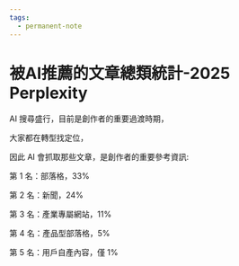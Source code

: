 ```yaml
---
tags:
  - permanent-note
---
```

# 被AI推薦的文章總類統計-2025 Perplexity​

AI 搜尋盛行，目前是創作者的重要過渡時期，

大家都在轉型找定位，

因此 AI 會抓取那些文章，是創作者的重要參考資訊:

第 1 名：部落格，33%​

第 2 名：新聞，24%

第 3 名：產業專屬網站，11%

第 4 名：產品型部落格，5%

第 5 名：用戶自產內容，僅 1% 


